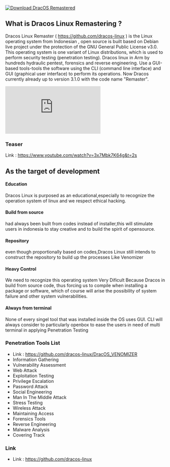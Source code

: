 [![Download DracOS Remastered](https://a.fsdn.com/con/app/sf-download-button)](https://sourceforge.net/projects/dracos-remastered/files/latest/download)
## What is Dracos Linux Remastering ? 

Dracos Linux Remaster ( https://github.com/dracos-linux ) is the Linux operating system from Indonesian , open source is built based on Debian live project under the protection of the GNU General Public License v3.0. This operating system is one variant of Linux distributions, which is used to perform security testing (penetration testing). 
Dracos linux in Arm by hundreds hydraulic pentest, forensics and reverse engineering. Use a GUI-based tools-tools the software using the CLI (command line interface) and GUI (graphical user interface) to perform its operations.
Now Dracos currently already up to version 3.1.0 with the code name "Remaster".

[![Download DracOS Remastered](https://sourceforge.net/sflogo.php?type=13&group_id=3426069)](https://sourceforge.net/p/dracos-remastered/)




### Teaser 



Link : https://www.youtube.com/watch?v=3x7Mbk7K64g&t=2s 


## As the target of development

#### Education 
Dracos Linux is purposed as an educational,especially to recognize the operation system of linux and we respect ethical hacking.

#### Build from source 
had always been built from codes instead of installer,this will stimulate users in indonesia to stay creative and to build the spirit of opensource.

#### Repository
even though proportionally based on codes,Dracos Linux still intends to construct the repository to build up the processes Like Venomizer 

#### Heavy Control
We need to recognize this operating system Very Dificult Because Dracos in build from source code, thus forcing us to compile when installing a package or software, which of course will arise the possibility of system failure and other system vulnerabilities.

#### Always from terminal
None of every singel tool that was installed inside the OS uses GUI. CLI will always consider to particularly openbox to ease the users in need of multi terminal in applying Penetration Testing 


### Penetration Tools List 
- Link : https://github.com/dracos-linux/DracOS_VENOMIZER 
- Information Gathering
- Vulnerability Assessment
- Web Attack
- Exploitation Testing
- Privilege Escalation
- Password Attack
- Social Engineering
- Man In The Middle Attack
- Stress Testing
- Wireless Attack
- Maintaining Access
- Forensics Tools
- Reverse Engineering
- Malware Analysis
- Covering Track

### Link 

- Link : https://github.com/dracos-linux
